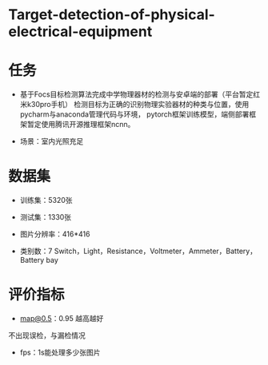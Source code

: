 # Target-detection-of-physical-electrical-equipment
任务
==
* 基于Focs目标检测算法完成中学物理器材的检测与安卓端的部署（平台暂定红米k30pro手机）
检测目标为正确的识别物理实验器材的种类与位置，使用pycharm与anaconda管理代码与环境，
pytorch框架训练模型，端侧部署框架暂定使用腾讯开源推理框架ncnn。

* 场景：室内光照充足

数据集
==

* 训练集：5320张

* 测试集：1330张

* 图片分辨率：416*416

* 类别数：7 Switch，Light，Resistance，Voltmeter，Ammeter，Battery，Battery bay

评价指标
==
* map@0.5：0.95 越高越好

不出现误检，与漏检情况

* fps：1s能处理多少张图片


 

